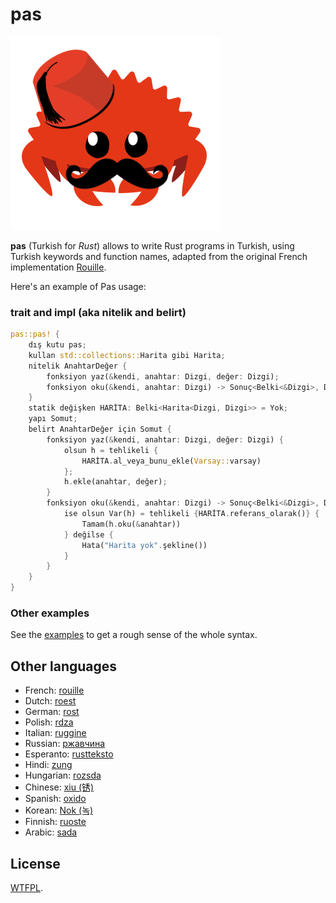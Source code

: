 # pas

![](logo.png)

**pas** (Turkish for _Rust_) allows to
write Rust programs in Turkish, using Turkish keywords and function names, adapted from the original French implementation [Rouille](https://github.com/bnjbvr/rouille).

Here's an example of Pas usage:

### trait and impl (aka nitelik and belirt)

```rust
pas::pas! {
    dış kutu pas;
    kullan std::collections::Harita gibi Harita;
    nitelik AnahtarDeğer {
        fonksiyon yaz(&kendi, anahtar: Dizgi, değer: Dizgi);
        fonksiyon oku(&kendi, anahtar: Dizgi) -> Sonuç<Belki<&Dizgi>, Dizgi>;
    }
    statik değişken HARİTA: Belki<Harita<Dizgi, Dizgi>> = Yok;
    yapı Somut;
    belirt AnahtarDeğer için Somut {
        fonksiyon yaz(&kendi, anahtar: Dizgi, değer: Dizgi) {
            olsun h = tehlikeli {
                HARİTA.al_veya_bunu_ekle(Varsay::varsay)
            };
            h.ekle(anahtar, değer);
        }
        fonksiyon oku(&kendi, anahtar: Dizgi) -> Sonuç<Belki<&Dizgi>, Dizgi>; {
            ise olsun Var(h) = tehlikeli {HARİTA.referans_olarak()} {
                Tamam(h.oku(&anahtar))
            } değilse {
                Hata("Harita yok".şekline())
            }
        }
    }
}
```

### Other examples

See the [examples](./examples/src/main.rs) to get a rough sense of the whole
syntax.

## Other languages

- French: [rouille](https://github.com/bnjbvr/rouille)
- Dutch: [roest](https://github.com/jeroenhd/roest)
- German: [rost](https://github.com/michidk/rost)
- Polish: [rdza](https://github.com/phaux/rdza)
- Italian: [ruggine](https://github.com/DamianX/ruggine)
- Russian: [ржавчина](https://github.com/FluxIndustries/rzhavchina)
- Esperanto: [rustteksto](https://github.com/dscottboggs/rustteksto)
- Hindi: [zung](https://github.com/rishit-khandelwal/zung)
- Hungarian: [rozsda](https://github.com/jozsefsallai/rozsda)
- Chinese: [xiu (锈)](https://github.com/lucifer1004/xiu)
- Spanish: [oxido](https://github.com/fdschonborn/oxido)
- Korean: [Nok (녹)](https://github.com/Alfex4936/nok)
- Finnish: [ruoste](https://github.com/vkoskiv/ruoste)
- Arabic: [sada](https://github.com/LAYGATOR/sada)

## License

[WTFPL](http://www.wtfpl.net/).

